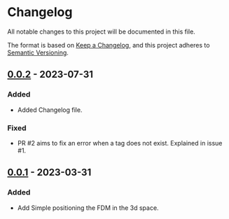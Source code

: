 # Changelog

All notable changes to this project will be documented in this file.

The format is based on [Keep a Changelog](https://keepachangelog.com/en/1.0.0/),
and this project adheres to [Semantic Versioning](https://semver.org/spec/v2.0.0.html).

## [0.0.2] - 2023-07-31

### Added

- Added Changelog file.

### Fixed

- PR #2 aims to fix an error when a tag does not exist. Explained in issue #1.

## [0.0.1] - 2023-03-31

### Added

- Add Simple positioning the FDM in the 3d space.

[0.0.2]: https://github.com/RenanMsV/JSBSim2Blender/commit/9303f95b85c4abb27f221778ca98f7f13582effa
[0.0.1]: https://github.com/RenanMsV/JSBSim2Blender/commit/df693a79b0f574d53223c96d7aedac87fdd2c71f
